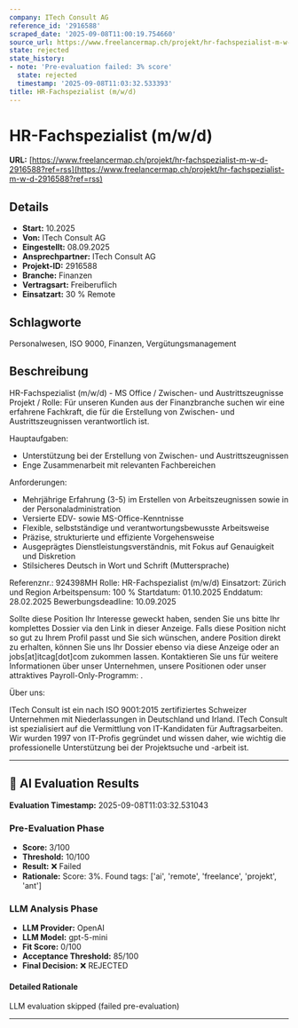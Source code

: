 ```yaml
---
company: ITech Consult AG
reference_id: '2916588'
scraped_date: '2025-09-08T11:00:19.754660'
source_url: https://www.freelancermap.ch/projekt/hr-fachspezialist-m-w-d-2916588?ref=rss
state: rejected
state_history:
- note: 'Pre-evaluation failed: 3% score'
  state: rejected
  timestamp: '2025-09-08T11:03:32.533393'
title: HR-Fachspezialist (m/w/d)
---
```



# HR-Fachspezialist (m/w/d)
**URL:** [https://www.freelancermap.ch/projekt/hr-fachspezialist-m-w-d-2916588?ref=rss](https://www.freelancermap.ch/projekt/hr-fachspezialist-m-w-d-2916588?ref=rss)
## Details
- **Start:** 10.2025
- **Von:** ITech Consult AG
- **Eingestellt:** 08.09.2025
- **Ansprechpartner:** ITech Consult AG
- **Projekt-ID:** 2916588
- **Branche:** Finanzen
- **Vertragsart:** Freiberuflich
- **Einsatzart:** 30
                                                % Remote

## Schlagworte
Personalwesen, ISO 9000, Finanzen, Vergütungsmanagement

## Beschreibung
HR-Fachspezialist (m/w/d) - MS Office / Zwischen- und Austrittszeugnisse
Projekt / Rolle:
Für unseren Kunden aus der Finanzbranche suchen wir eine erfahrene Fachkraft, die für die Erstellung von Zwischen- und Austrittszeugnissen verantwortlich ist.

Hauptaufgaben:
- Unterstützung bei der Erstellung von Zwischen- und Austrittszeugnissen
- Enge Zusammenarbeit mit relevanten Fachbereichen

Anforderungen:
- Mehrjährige Erfahrung (3-5) im Erstellen von Arbeitszeugnissen sowie in der Personaladministration
- Versierte EDV- sowie MS-Office-Kenntnisse
- Flexible, selbstständige und verantwortungsbewusste Arbeitsweise
- Präzise, strukturierte und effiziente Vorgehensweise
- Ausgeprägtes Dienstleistungsverständnis, mit Fokus auf Genauigkeit und Diskretion
- Stilsicheres Deutsch in Wort und Schrift (Muttersprache)

Referenznr.: 924398MH
Rolle: HR-Fachspezialist (m/w/d)
Einsatzort: Zürich und Region
Arbeitspensum: 100 %
Startdatum: 01.10.2025
Enddatum: 28.02.2025
Bewerbungsdeadline: 10.09.2025

Sollte diese Position Ihr Interesse geweckt haben, senden Sie uns bitte Ihr komplettes Dossier via den Link in dieser Anzeige. Falls diese Position nicht so gut zu Ihrem Profil passt und Sie sich wünschen, andere Position direkt zu erhalten, können Sie uns Ihr Dossier ebenso via diese Anzeige oder an jobs[at]itcag[dot]com zukommen lassen.
Kontaktieren Sie uns für weitere Informationen über unser Unternehmen, unsere Positionen oder unser attraktives Payroll-Only-Programm: .

Über uns:

ITech Consult ist ein nach ISO 9001:2015 zertifiziertes Schweizer Unternehmen mit Niederlassungen in Deutschland und Irland. ITech Consult ist spezialisiert auf die Vermittlung von IT-Kandidaten für Auftragsarbeiten. Wir wurden 1997 von IT-Profis gegründet und wissen daher, wie wichtig die professionelle Unterstützung bei der Projektsuche und -arbeit ist.

---

## 🤖 AI Evaluation Results

**Evaluation Timestamp:** 2025-09-08T11:03:32.531043

### Pre-Evaluation Phase
- **Score:** 3/100
- **Threshold:** 10/100
- **Result:** ❌ Failed
- **Rationale:** Score: 3%. Found tags: ['ai', 'remote', 'freelance', 'projekt', 'ant']

### LLM Analysis Phase
- **LLM Provider:** OpenAI
- **LLM Model:** gpt-5-mini
- **Fit Score:** 0/100
- **Acceptance Threshold:** 85/100
- **Final Decision:** ❌ REJECTED

#### Detailed Rationale
LLM evaluation skipped (failed pre-evaluation)

---
